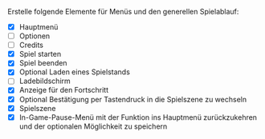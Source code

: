 ﻿Erstelle folgende Elemente für Menüs und den generellen Spielablauf:

- [x] Hauptmenü
- [ ] Optionen
- [ ] Credits
- [x] Spiel starten
- [x] Spiel beenden
- [x] Optional Laden eines Spielstands
- [ ] Ladebildschirm
- [x] Anzeige für den Fortschritt
- [x] Optional Bestätigung per Tastendruck in die Spielszene zu wechseln
- [x] Spielszene
- [x] In-Game-Pause-Menü mit der Funktion ins Hauptmenü zurückzukehren und der optionalen Möglichkeit zu speichern